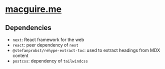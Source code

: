 # [macguire.me](https://macguire.me)

## Dependencies

- `next`: React framework for the web
- `react`: peer dependency of `next`
- `@stefanprobst/rehype-extract-toc`: used to extract headings from MDX content
- `postcss`: dependency of `tailwindcss`
